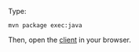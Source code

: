 Type:

```
mvn package exec:java
```

Then, open the [client](http://jsbin.com/lelaba/1/watch?js,console) in your browser.